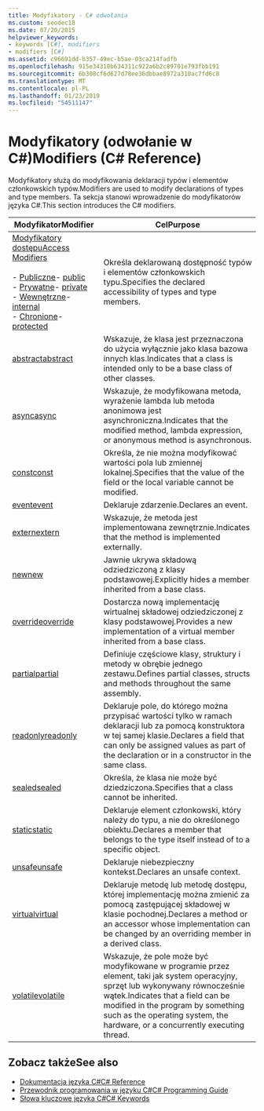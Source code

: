```yaml
---
title: Modyfikatory - C# odwołania
ms.custom: seodec18
ms.date: 07/20/2015
helpviewer_keywords:
- keywords [C#], modifiers
- modifiers [C#]
ms.assetid: c96691dd-b357-49ec-b5ae-03ca214fadfb
ms.openlocfilehash: 915e34310b634311c922a6b2c89701e793fbb191
ms.sourcegitcommit: 6b308cf6d627d78ee36dbbae8972a310ac7fd6c8
ms.translationtype: MT
ms.contentlocale: pl-PL
ms.lasthandoff: 01/23/2019
ms.locfileid: "54511147"
---
```

# <a name="modifiers-c-reference"></a><span data-ttu-id="0c69f-102">Modyfikatory (odwołanie w C#)</span><span class="sxs-lookup"><span data-stu-id="0c69f-102">Modifiers (C# Reference)</span></span>
<span data-ttu-id="0c69f-103">Modyfikatory służą do modyfikowania deklaracji typów i elementów członkowskich typów.</span><span class="sxs-lookup"><span data-stu-id="0c69f-103">Modifiers are used to modify declarations of types and type members.</span></span> <span data-ttu-id="0c69f-104">Ta sekcja stanowi wprowadzenie do modyfikatorów języka C#.</span><span class="sxs-lookup"><span data-stu-id="0c69f-104">This section introduces the C# modifiers.</span></span>  
  
|<span data-ttu-id="0c69f-105">Modyfikator</span><span class="sxs-lookup"><span data-stu-id="0c69f-105">Modifier</span></span>|<span data-ttu-id="0c69f-106">Cel</span><span class="sxs-lookup"><span data-stu-id="0c69f-106">Purpose</span></span>|  
|--------------|-------------|  
|[<span data-ttu-id="0c69f-107">Modyfikatory dostępu</span><span class="sxs-lookup"><span data-stu-id="0c69f-107">Access Modifiers</span></span>](../../../csharp/language-reference/keywords/access-modifiers.md)<br /><br /> <span data-ttu-id="0c69f-108">-   [Publiczne](../../../csharp/language-reference/keywords/public.md)</span><span class="sxs-lookup"><span data-stu-id="0c69f-108">-   [public](../../../csharp/language-reference/keywords/public.md)</span></span><br /><span data-ttu-id="0c69f-109">-   [Prywatne](../../../csharp/language-reference/keywords/private.md)</span><span class="sxs-lookup"><span data-stu-id="0c69f-109">-   [private](../../../csharp/language-reference/keywords/private.md)</span></span><br /><span data-ttu-id="0c69f-110">-   [Wewnętrzne](../../../csharp/language-reference/keywords/internal.md)</span><span class="sxs-lookup"><span data-stu-id="0c69f-110">-   [internal](../../../csharp/language-reference/keywords/internal.md)</span></span><br /><span data-ttu-id="0c69f-111">-   [Chronione](../../../csharp/language-reference/keywords/protected.md)</span><span class="sxs-lookup"><span data-stu-id="0c69f-111">-   [protected](../../../csharp/language-reference/keywords/protected.md)</span></span>|<span data-ttu-id="0c69f-112">Określa deklarowaną dostępność typów i elementów członkowskich typu.</span><span class="sxs-lookup"><span data-stu-id="0c69f-112">Specifies the declared accessibility of types and type members.</span></span>|  
|[<span data-ttu-id="0c69f-113">abstract</span><span class="sxs-lookup"><span data-stu-id="0c69f-113">abstract</span></span>](../../../csharp/language-reference/keywords/abstract.md)|<span data-ttu-id="0c69f-114">Wskazuje, że klasa jest przeznaczona do użycia wyłącznie jako klasa bazowa innych klas.</span><span class="sxs-lookup"><span data-stu-id="0c69f-114">Indicates that a class is intended only to be a base class of other classes.</span></span>|  
|[<span data-ttu-id="0c69f-115">async</span><span class="sxs-lookup"><span data-stu-id="0c69f-115">async</span></span>](../../../csharp/language-reference/keywords/async.md)|<span data-ttu-id="0c69f-116">Wskazuje, że modyfikowana metoda, wyrażenie lambda lub metoda anonimowa jest asynchroniczna.</span><span class="sxs-lookup"><span data-stu-id="0c69f-116">Indicates that the modified method, lambda expression, or anonymous method is asynchronous.</span></span>|  
|[<span data-ttu-id="0c69f-117">const</span><span class="sxs-lookup"><span data-stu-id="0c69f-117">const</span></span>](../../../csharp/language-reference/keywords/const.md)|<span data-ttu-id="0c69f-118">Określa, że nie można modyfikować wartości pola lub zmiennej lokalnej.</span><span class="sxs-lookup"><span data-stu-id="0c69f-118">Specifies that the value of the field or the local variable cannot be modified.</span></span>|  
|[<span data-ttu-id="0c69f-119">event</span><span class="sxs-lookup"><span data-stu-id="0c69f-119">event</span></span>](../../../csharp/language-reference/keywords/event.md)|<span data-ttu-id="0c69f-120">Deklaruje zdarzenie.</span><span class="sxs-lookup"><span data-stu-id="0c69f-120">Declares an event.</span></span>|  
|[<span data-ttu-id="0c69f-121">extern</span><span class="sxs-lookup"><span data-stu-id="0c69f-121">extern</span></span>](../../../csharp/language-reference/keywords/extern.md)|<span data-ttu-id="0c69f-122">Wskazuje, że metoda jest implementowana zewnętrznie.</span><span class="sxs-lookup"><span data-stu-id="0c69f-122">Indicates that the method is implemented externally.</span></span>|  
|[<span data-ttu-id="0c69f-123">new</span><span class="sxs-lookup"><span data-stu-id="0c69f-123">new</span></span>](../../../csharp/language-reference/keywords/new.md)|<span data-ttu-id="0c69f-124">Jawnie ukrywa składową odziedziczoną z klasy podstawowej.</span><span class="sxs-lookup"><span data-stu-id="0c69f-124">Explicitly hides a member inherited from a base class.</span></span>|  
|[<span data-ttu-id="0c69f-125">override</span><span class="sxs-lookup"><span data-stu-id="0c69f-125">override</span></span>](../../../csharp/language-reference/keywords/override.md)|<span data-ttu-id="0c69f-126">Dostarcza nową implementację wirtualnej składowej odziedziczonej z klasy podstawowej.</span><span class="sxs-lookup"><span data-stu-id="0c69f-126">Provides a new implementation of a virtual member inherited from a base class.</span></span>|  
|[<span data-ttu-id="0c69f-127">partial</span><span class="sxs-lookup"><span data-stu-id="0c69f-127">partial</span></span>](../../../csharp/language-reference/keywords/partial-type.md)|<span data-ttu-id="0c69f-128">Definiuje częściowe klasy, struktury i metody w obrębie jednego zestawu.</span><span class="sxs-lookup"><span data-stu-id="0c69f-128">Defines partial classes, structs and methods throughout the same assembly.</span></span>|  
|[<span data-ttu-id="0c69f-129">readonly</span><span class="sxs-lookup"><span data-stu-id="0c69f-129">readonly</span></span>](../../../csharp/language-reference/keywords/readonly.md)|<span data-ttu-id="0c69f-130">Deklaruje pole, do którego można przypisać wartości tylko w ramach deklaracji lub za pomocą konstruktora w tej samej klasie.</span><span class="sxs-lookup"><span data-stu-id="0c69f-130">Declares a field that can only be assigned values as part of the declaration or in a constructor in the same class.</span></span>|  
|[<span data-ttu-id="0c69f-131">sealed</span><span class="sxs-lookup"><span data-stu-id="0c69f-131">sealed</span></span>](../../../csharp/language-reference/keywords/sealed.md)|<span data-ttu-id="0c69f-132">Określa, że klasa nie może być dziedziczona.</span><span class="sxs-lookup"><span data-stu-id="0c69f-132">Specifies that a class cannot be inherited.</span></span>|  
|[<span data-ttu-id="0c69f-133">static</span><span class="sxs-lookup"><span data-stu-id="0c69f-133">static</span></span>](../../../csharp/language-reference/keywords/static.md)|<span data-ttu-id="0c69f-134">Deklaruje element członkowski, który należy do typu, a nie do określonego obiektu.</span><span class="sxs-lookup"><span data-stu-id="0c69f-134">Declares a member that belongs to the type itself instead of to a specific object.</span></span>|  
|[<span data-ttu-id="0c69f-135">unsafe</span><span class="sxs-lookup"><span data-stu-id="0c69f-135">unsafe</span></span>](../../../csharp/language-reference/keywords/unsafe.md)|<span data-ttu-id="0c69f-136">Deklaruje niebezpieczny kontekst.</span><span class="sxs-lookup"><span data-stu-id="0c69f-136">Declares an unsafe context.</span></span>|  
|[<span data-ttu-id="0c69f-137">virtual</span><span class="sxs-lookup"><span data-stu-id="0c69f-137">virtual</span></span>](../../../csharp/language-reference/keywords/virtual.md)|<span data-ttu-id="0c69f-138">Deklaruje metodę lub metodę dostępu, której implementację można zmienić za pomocą zastępującej składowej w klasie pochodnej.</span><span class="sxs-lookup"><span data-stu-id="0c69f-138">Declares a method or an accessor whose implementation can be changed by an overriding member in a derived class.</span></span>|  
|[<span data-ttu-id="0c69f-139">volatile</span><span class="sxs-lookup"><span data-stu-id="0c69f-139">volatile</span></span>](../../../csharp/language-reference/keywords/volatile.md)|<span data-ttu-id="0c69f-140">Wskazuje, że pole może być modyfikowane w programie przez element, taki jak system operacyjny, sprzęt lub wykonywany równocześnie wątek.</span><span class="sxs-lookup"><span data-stu-id="0c69f-140">Indicates that a field can be modified in the program by something such as the operating system, the hardware, or a concurrently executing thread.</span></span>|  
  
## <a name="see-also"></a><span data-ttu-id="0c69f-141">Zobacz także</span><span class="sxs-lookup"><span data-stu-id="0c69f-141">See also</span></span>

- [<span data-ttu-id="0c69f-142">Dokumentacja języka C#</span><span class="sxs-lookup"><span data-stu-id="0c69f-142">C# Reference</span></span>](../../../csharp/language-reference/index.md)
- [<span data-ttu-id="0c69f-143">Przewodnik programowania w języku C#</span><span class="sxs-lookup"><span data-stu-id="0c69f-143">C# Programming Guide</span></span>](../../../csharp/programming-guide/index.md)
- [<span data-ttu-id="0c69f-144">Słowa kluczowe języka C#</span><span class="sxs-lookup"><span data-stu-id="0c69f-144">C# Keywords</span></span>](../../../csharp/language-reference/keywords/index.md)
